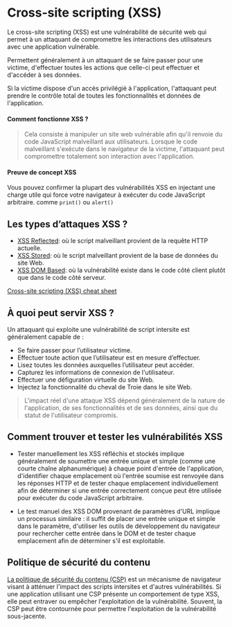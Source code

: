 # Cross-site scripting (XSS)

Le cross-site scripting (XSS) est une vulnérabilité de sécurité web qui permet à un attaquant de compromettre les interactions des utilisateurs avec une application vulnérable.

Permettent généralement à un attaquant de se faire passer pour une victime, d'effectuer toutes les actions que celle-ci peut effectuer et d'accéder à ses données.

Si la victime dispose d'un accès privilégié à l'application, l'attaquant peut prendre le contrôle total de toutes les fonctionnalités et données de l'application.

#### Comment fonctionne XSS ?

> Cela consiste à manipuler un site web vulnérable afin qu'il renvoie du code JavaScript malveillant aux utilisateurs. Lorsque le code malveillant s'exécute dans le navigateur de la victime, l'attaquant peut compromettre totalement son interaction avec l'application.

#### Preuve de concept XSS

Vous pouvez confirmer la plupart des vulnérabilités XSS en injectant une charge utile qui force votre navigateur à exécuter du code JavaScript arbitraire. comme `print()` ou `alert()`


## Les types d’attaques XSS ?

- [XSS Reflected](./XSS%20Reflected): où le script malveillant provient de la requête HTTP actuelle.
- [XSS Stored](./XSS%20Stored): où le script malveillant provient de la base de données du site Web.
- [XSS DOM Based](./XSS%20DOM%20Based): où la vulnérabilité existe dans le code côté client plutôt que dans le code côté serveur.

[Cross-site scripting (XSS) cheat sheet](https://portswigger.net/web-security/cross-site-scripting/cheat-sheet)

## À quoi peut servir XSS ?

Un attaquant qui exploite une vulnérabilité de script intersite est généralement capable de :

- Se faire passer pour l’utilisateur victime.
- Effectuer toute action que l’utilisateur est en mesure d’effectuer.
- Lisez toutes les données auxquelles l’utilisateur peut accéder.
- Capturez les informations de connexion de l'utilisateur.
- Effectuer une défiguration virtuelle du site Web.
- Injectez la fonctionnalité du cheval de Troie dans le site Web.

> L'impact réel d'une attaque XSS dépend généralement de la nature de l'application, de ses fonctionnalités et de ses données, ainsi que du statut de l'utilisateur compromis.

## Comment trouver et tester les vulnérabilités XSS

- Tester manuellement les XSS réfléchis et stockés implique généralement de soumettre une entrée unique et simple (comme une courte chaîne alphanumérique) à chaque point d'entrée de l'application, d'identifier chaque emplacement où l'entrée soumise est renvoyée dans les réponses HTTP et de tester chaque emplacement individuellement afin de déterminer si une entrée correctement conçue peut être utilisée pour exécuter du code JavaScript arbitraire.

- Le test manuel des XSS DOM provenant de paramètres d'URL implique un processus similaire : il suffit de placer une entrée unique et simple dans le paramètre, d'utiliser les outils de développement du navigateur pour rechercher cette entrée dans le DOM et de tester chaque emplacement afin de déterminer s'il est exploitable.


## Politique de sécurité du contenu

[La politique de sécurité du contenu (CSP)](./Content%20Security%20Policy%20(CSP)) est un mécanisme de navigateur visant à atténuer l'impact des scripts intersites et d'autres vulnérabilités. Si une application utilisant une CSP présente un comportement de type XSS, elle peut entraver ou empêcher l'exploitation de la vulnérabilité. Souvent, la CSP peut être contournée pour permettre l'exploitation de la vulnérabilité sous-jacente.
